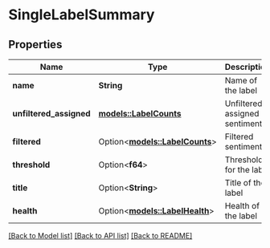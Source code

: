 # SingleLabelSummary

## Properties

Name | Type | Description | Notes
------------ | ------------- | ------------- | -------------
**name** | **String** | Name of the label | 
**unfiltered_assigned** | [**models::LabelCounts**](LabelCounts.md) | Unfiltered assigned sentiment | 
**filtered** | Option<[**models::LabelCounts**](LabelCounts.md)> | Filtered sentiment | [optional]
**threshold** | Option<**f64**> | Threshold for the label | [optional]
**title** | Option<**String**> | Title of the label | [optional]
**health** | Option<[**models::LabelHealth**](LabelHealth.md)> | Health of the label | [optional]

[[Back to Model list]](../README.md#documentation-for-models) [[Back to API list]](../README.md#documentation-for-api-endpoints) [[Back to README]](../README.md)


